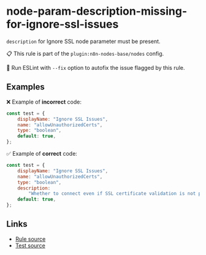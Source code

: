 [//]: # "File generated from a template. Do not edit this file directly."

# node-param-description-missing-for-ignore-ssl-issues

`description` for Ignore SSL node parameter must be present.

📋 This rule is part of the `plugin:n8n-nodes-base/nodes` config.

🔧 Run ESLint with `--fix` option to autofix the issue flagged by this rule.

## Examples

❌ Example of **incorrect** code:

```js
const test = {
	displayName: "Ignore SSL Issues",
	name: "allowUnauthorizedCerts",
	type: "boolean",
	default: true,
};
```

✅ Example of **correct** code:

```js
const test = {
	displayName: "Ignore SSL Issues",
	name: "allowUnauthorizedCerts",
	type: "boolean",
	description:
		"Whether to connect even if SSL certificate validation is not possible",
	default: true,
};
```

## Links

- [Rule source](../../lib/rules/node-param-description-missing-for-ignore-ssl-issues.ts)
- [Test source](../../tests/node-param-description-missing-for-ignore-ssl-issues.test.ts)
